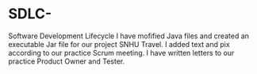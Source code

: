 # SDLC-
Software Development Lifecycle
I have mofified Java files and created an executable Jar file for our project SNHU Travel. I added text and pix according to our practice Scrum meeting. I have written letters to our practice Product Owner and Tester.
